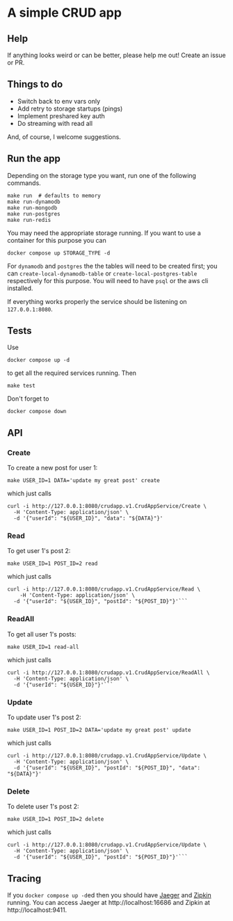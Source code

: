 # A simple CRUD app

## Help

If anything looks weird or can be better, please help me out! Create an issue or PR.

## Things to do

- Switch back to env vars only
- Add retry to storage startups (pings)
- Implement preshared key auth
- Do streaming with read all

And, of course, I welcome suggestions.

## Run the app

Depending on the storage type you want, run one of the following commands.
```
make run  # defaults to memory
make run-dynamodb
make run-mongodb
make run-postgres
make run-redis
```

You may need the appropriate storage running. If you want to use a container for this purpose you can
```
docker compose up STORAGE_TYPE -d
```
For `dynamodb` and `postgres` the the tables will need to be created first; you can `create-local-dynamodb-table` or `create-local-postgres-table` respectively for this purpose. You will need to have `psql` or the aws cli installed.

If everything works properly the service should be listening on `127.0.0.1:8080`.

## Tests

Use
```
docker compose up -d
```
to get all the required services running. Then
```
make test
```
Don't forget to
```
docker compose down
```

## API

### Create

To create a new post for user 1:
```
make USER_ID=1 DATA='update my great post' create
```
which just calls
```
curl -i http://127.0.0.1:8080/crudapp.v1.CrudAppService/Create \
  -H 'Content-Type: application/json' \
  -d '{"userId": "${USER_ID}", "data": "${DATA}"}'
```

### Read

To get user 1's post 2: 
```
make USER_ID=1 POST_ID=2 read
```
which just calls
```
curl -i http://127.0.0.1:8080/crudapp.v1.CrudAppService/Read \
	-H 'Content-Type: application/json' \
  -d '{"userId": "${USER_ID}", "postId": "${POST_ID}"}'```
```

### ReadAll

To get all user 1's posts:
```
make USER_ID=1 read-all
```
which just calls
```
curl -i http://127.0.0.1:8080/crudapp.v1.CrudAppService/ReadAll \
  -H 'Content-Type: application/json' \
  -d '{"userId": "${USER_ID}"}'```
```

### Update

To update user 1's post 2: 
```
make USER_ID=1 POST_ID=2 DATA='update my great post' update
```
which just calls
```
curl -i http://127.0.0.1:8080/crudapp.v1.CrudAppService/Update \
  -H 'Content-Type: application/json' \
  -d '{"userId": "${USER_ID}", "postId": "${POST_ID}", "data": "${DATA}"}'
```

### Delete

To delete user 1's post 2: 
```
make USER_ID=1 POST_ID=2 delete
```
which just calls
```
curl -i http://127.0.0.1:8080/crudapp.v1.CrudAppService/Update \
  -H 'Content-Type: application/json' \
  -d '{"userId": "${USER_ID}", "postId": "${POST_ID}"}'```
```

## Tracing

If you `docker compose up -d`ed then you should have [Jaeger](https://www.jaegertracing.io/) and [Zipkin](https://zipkin.io/) running. You can access Jaeger at http://localhost:16686 and Zipkin at http://localhost:9411.
